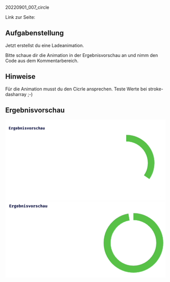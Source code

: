 20220901_007_circle

Link zur Seite: 

## Aufgabenstellung

Jetzt erstellst du eine Ladeanimation.

Bitte schaue dir die Animation in der Ergebnisvorschau an und nimm den Code aus dem Kommentarbereich.

## Hinweise

Für die Animation musst du den Cicrle ansprechen.
Teste Werte bei stroke-dasharray ;-)


## Ergebnisvorschau
![](assets/readme/Bildschirmfoto%202022-09-02%20um%2022.55.13.png)
![](assets/readme/Bildschirmfoto%202022-09-02%20um%2022.55.23.png)